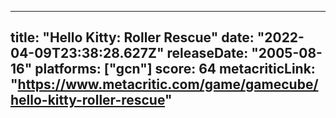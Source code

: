 
---
title: "Hello Kitty: Roller Rescue"
date: "2022-04-09T23:38:28.627Z"
releaseDate: "2005-08-16"
platforms: ["gcn"]
score: 64
metacriticLink: "https://www.metacritic.com/game/gamecube/hello-kitty-roller-rescue"
---
